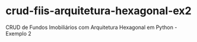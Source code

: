 # crud-fiis-arquitetura-hexagonal-ex2
CRUD de Fundos Imobiliários com Arquitetura Hexagonal em Python - Exemplo 2
